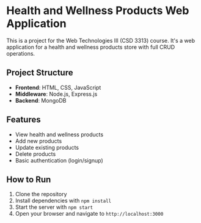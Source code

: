 # Health and Wellness Products Web Application

This is a project for the Web Technologies III (CSD 3313) course. It's a web application for a health and wellness products store with full CRUD operations.

## Project Structure

- **Frontend**: HTML, CSS, JavaScript
- **Middleware**: Node.js, Express.js
- **Backend**: MongoDB

## Features

- View health and wellness products
- Add new products
- Update existing products
- Delete products
- Basic authentication (login/signup)

## How to Run

1. Clone the repository
2. Install dependencies with `npm install`
3. Start the server with `npm start`
4. Open your browser and navigate to `http://localhost:3000`
